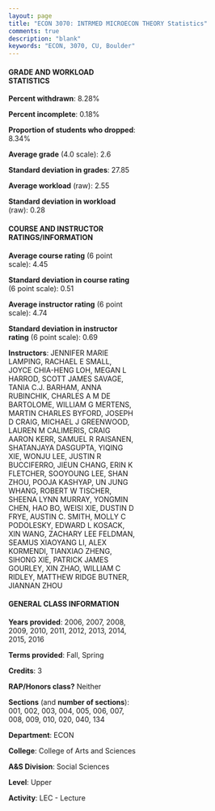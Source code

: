 ```yaml
---
layout: page
title: "ECON 3070: INTRMED MICROECON THEORY Statistics"
comments: true
description: "blank"
keywords: "ECON, 3070, CU, Boulder"
--- 
```

<head>
<script src="https://ajax.googleapis.com/ajax/libs/jquery/2.1.3/jquery.min.js"></script>
<script src="https://dl.dropboxusercontent.com/s/pc42nxpaw1ea4o9/highcharts.js?dl=0"></script>
<!-- <script src="../assets/js/highcharts.js"></script> -->
<style type="text/css">@font-face {
	font-family: "Bebas Neue";
	src: url(https://www.filehosting.org/file/details/544349/BebasNeue%20Regular.otf) format("opentype");
	}
	h1.Bebas { 
		font-family: "Bebas Neue", Verdana, Tahoma;
	}
</style>
</head>
<body>
	<div id="container" style="float: right; width: 45%; height: 88%; margin-left: 2.5%; margin-right: 2.5%;"></div>
	<script language="JavaScript">
		$(document).ready(function() {
		var chart = {type: 'column'};
		var title = {text: 'Grade Distribution'};
		var xAxis = {categories: ['A','B','C','D','F'],crosshair: true};
		var yAxis = {min: 0,title: {text: 'Percentage'}};
		var tooltip = {headerFormat: '<center><b><span style="font-size:20px">{point.key}</span></b></center>',
		               pointFormat: '<td style="padding:0"><b>{point.y:.1f}%</b></td>',
		               footerFormat: '</table>',shared: true,useHTML: true};
		var plotOptions = {column: {pointPadding: 0.0,borderWidth: 0}};  
		var credits = {enabled: false};var series= [{name: 'Percent',data: [25.87,31.48,28.2,8.01,6.44,]}];
		var json = {};
		json.chart = chart;
		json.title = title;
		json.tooltip = tooltip;
		json.xAxis = xAxis;
		json.yAxis = yAxis;  
		json.series = series;
		json.plotOptions = plotOptions;  
		json.credits = credits;
		$('#container').highcharts(json);
	});
	</script>
</body>
			   
#### GRADE AND WORKLOAD STATISTICS

**Percent withdrawn**: 8.28%

**Percent incomplete**: 0.18%

**Proportion of students who dropped**: 8.34%

**Average grade** (4.0 scale): 2.6

**Standard deviation in grades**: 27.85

**Average workload** (raw): 2.55

**Standard deviation in workload** (raw): 0.28

#### COURSE AND INSTRUCTOR RATINGS/INFORMATION

**Average course rating** (6 point scale): 4.45

**Standard deviation in course rating** (6 point scale): 0.51

**Average instructor rating** (6 point scale): 4.74

**Standard deviation in instructor rating** (6 point scale): 0.69

**Instructors**: JENNIFER MARIE LAMPING, RACHAEL E SMALL, JOYCE CHIA-HENG LOH, MEGAN L HARROD, SCOTT JAMES SAVAGE, TANIA C.J. BARHAM, ANNA RUBINCHIK, CHARLES A M DE BARTOLOME, WILLIAM G MERTENS, MARTIN CHARLES BYFORD, JOSEPH D CRAIG, MICHAEL J GREENWOOD, LAUREN M CALIMERIS, CRAIG AARON KERR, SAMUEL R RAISANEN, SHATANJAYA DASGUPTA, YIQING XIE, WONJU LEE, JUSTIN R BUCCIFERRO, JIEUN CHANG, ERIN K FLETCHER, SOOYOUNG LEE, SHAN ZHOU, POOJA KASHYAP, UN JUNG WHANG, ROBERT W TISCHER, SHEENA LYNN MURRAY, YONGMIN CHEN, HAO BO, WEISI XIE, DUSTIN D FRYE, AUSTIN C. SMITH, MOLLY C PODOLESKY, EDWARD L KOSACK, XIN WANG, ZACHARY LEE FELDMAN, SEAMUS XIAOYANG LI, ALEX KORMENDI, TIANXIAO ZHENG, SIHONG XIE, PATRICK JAMES GOURLEY, XIN ZHAO, WILLIAM C RIDLEY, MATTHEW RIDGE BUTNER, JIANNAN ZHOU

#### GENERAL CLASS INFORMATION

**Years provided**: 2006, 2007, 2008, 2009, 2010, 2011, 2012, 2013, 2014, 2015, 2016

**Terms provided**: Fall, Spring

**Credits**: 3

**RAP/Honors class?** Neither

**Sections** (and **number of sections**): 001, 002, 003, 004, 005, 006, 007, 008, 009, 010, 020, 040, 134

**Department**: ECON

**College**: College of Arts and Sciences

**A&S Division**: Social Sciences

**Level**: Upper

**Activity**: LEC - Lecture